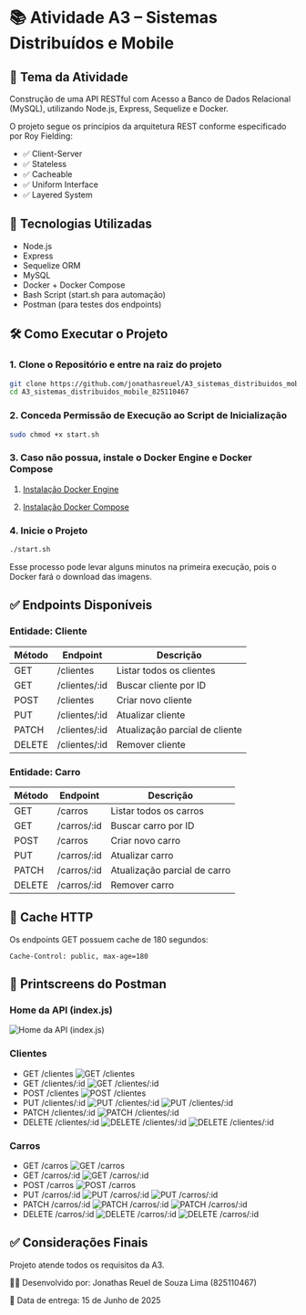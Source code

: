 # 📚 Atividade A3 – Sistemas Distribuídos e Mobile

## 🎯 Tema da Atividade

Construção de uma API RESTful com Acesso a Banco de Dados Relacional (MySQL), utilizando Node.js, Express, Sequelize e Docker.

O projeto segue os princípios da arquitetura REST conforme especificado por Roy Fielding:

- ✅ Client-Server
- ✅ Stateless
- ✅ Cacheable
- ✅ Uniform Interface
- ✅ Layered System

## 🚀 Tecnologias Utilizadas
- Node.js
- Express
- Sequelize ORM
- MySQL
- Docker + Docker Compose
- Bash Script (start.sh para automação)
- Postman (para testes dos endpoints)

## 🛠️ Como Executar o Projeto

### 1. Clone o Repositório e entre na raiz do projeto

```bash
git clone https://github.com/jonathasreuel/A3_sistemas_distribuidos_mobile_825110467.git
cd A3_sistemas_distribuidos_mobile_825110467
```

### 2. Conceda Permissão de Execução ao Script de Inicialização

```bash
sudo chmod +x start.sh
```

### 3. Caso não possua, instale o Docker Engine e Docker Compose
1. [Instalação Docker Engine](https://docs.docker.com/engine/install/)

2. [Instalação Docker Compose](https://docs.docker.com/compose/install/)

### 4. Inicie o Projeto

```bash
./start.sh
```

Esse processo pode levar alguns minutos na primeira execução, pois o Docker fará o download das imagens.

## ✅ Endpoints Disponíveis

### Entidade: Cliente

| Método | Endpoint        | Descrição                      |
| ------ | --------------- | ------------------------------ |
| GET    | /clientes        | Listar todos os clientes       |
| GET    | /clientes/:id    | Buscar cliente por ID          |
| POST   | /clientes        | Criar novo cliente             |
| PUT    | /clientes/:id    | Atualizar cliente              |
| PATCH  | /clientes/:id    | Atualização parcial de cliente |
| DELETE | /clientes/:id    | Remover cliente                |

### Entidade: Carro

| Método | Endpoint      | Descrição                      |
| ------ | ------------- | ------------------------------ |
| GET    | /carros        | Listar todos os carros        |
| GET    | /carros/:id    | Buscar carro por ID           |
| POST   | /carros        | Criar novo carro              |
| PUT    | /carros/:id    | Atualizar carro               |
| PATCH  | /carros/:id    | Atualização parcial de carro  |
| DELETE | /carros/:id    | Remover carro                 |

## 🧹 Cache HTTP

Os endpoints GET possuem cache de 180 segundos:

```http
Cache-Control: public, max-age=180
```

## 📸 Printscreens do Postman

### Home da API (index.js)
![Home da API (index.js)](printscreens/get-api-home.png)

### Clientes
- GET /clientes
![GET /clientes](printscreens/get-clientes.png)
- GET /clientes/:id
![GET /clientes/:id](printscreens/get-clientes-id.png)
- POST /clientes
![POST /clientes](printscreens/post-clientes.png)
- PUT /clientes/:id
![PUT /clientes/:id](printscreens/put-clientes.png)
![PUT /clientes/:id](printscreens/get-clientes-after-put.png)
- PATCH /clientes/:id
![PATCH /clientes/:id](printscreens/patch-clientes.png)
- DELETE /clientes/:id
![DELETE /clientes/:id](printscreens/delete-clientes.png)
![DELETE /clientes/:id](printscreens/get-clientes-after-delete.png)

### Carros
- GET /carros
![GET /carros](printscreens/get-carros.png)
- GET /carros/:id
![GET /carros/:id](printscreens/get-carros-id.png)
- POST /carros
![POST /carros](printscreens/post-carros.png)
- PUT /carros/:id
![PUT /carros/:id](printscreens/put-carros.png)
![PUT /carros/:id](printscreens/get-carros-after-put.png)
- PATCH /carros/:id
![PATCH /carros/:id](printscreens/patch-carros.png)
![PATCH /carros/:id](printscreens/get-carros-after-patch.png)
- DELETE /carros/:id
![DELETE /carros/:id](printscreens/delete-carros.png)
![DELETE /carros/:id](printscreens/get-carros-after-delete.png)

## ✅ Considerações Finais

Projeto atende todos os requisitos da A3.

👨‍💻 Desenvolvido por: Jonathas Reuel de Souza Lima (825110467)

📅 Data de entrega: 15 de Junho de 2025
